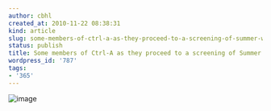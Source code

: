 ```yaml
---
author: cbhl
created_at: 2010-11-22 08:38:31
kind: article
slug: some-members-of-ctrl-a-as-they-proceed-to-a-screening-of-summer-wars
status: publish
title: Some members of Ctrl-A as they proceed to a screening of Summer Wars
wordpress_id: '787'
tags:
- '365'
---
```


![image](http://images.azuresky.ca/blog/wp-content/uploads/2010/11/wpid-IMG_20101121_150524.jpg)
